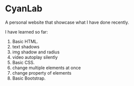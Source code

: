 CyanLab
=====
A personal website that showcase what I have done recently.

I have learned so far:

1. Basic HTML.
  1. text shadows
  2. img shadow and radius
  3. video autoplay silently
2. Basic CSS.
  1. change multiple elements at once
  2. change property of elements
3. Basic Bootstrap.
